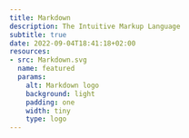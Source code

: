 ```yaml
---
title: Markdown
description: The Intuitive Markup Language
subtitle: true
date: 2022-09-04T18:41:18+02:00
resources:
- src: Markdown.svg
  name: featured
  params:
    alt: Markdown logo
    background: light
    padding: one
    width: tiny
    type: logo
---
```

